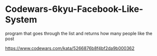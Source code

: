 # Codewars-6kyu-Facebook-Like-System

program that goes through the list and returns how many people like the post


https://www.codewars.com/kata/5266876b8f4bf2da9b000362
   
 
     
 









